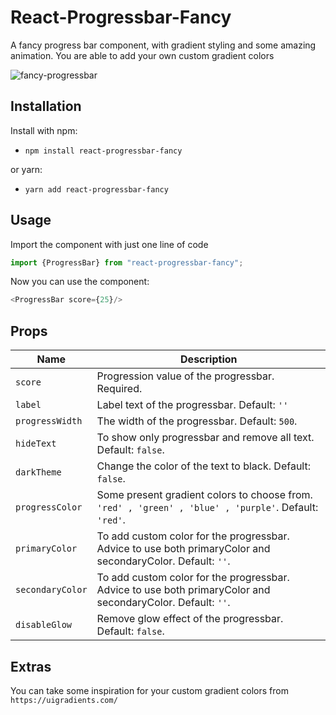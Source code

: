 # React-Progressbar-Fancy

A fancy progress bar component, with gradient styling and some amazing animation. You are able to add your own custom gradient colors

<img src="https://i.ibb.co/1R4QMjX/fancy-progressbar.gif" alt="fancy-progressbar">


## Installation

Install with npm:
- `npm install react-progressbar-fancy`


or yarn:
- `yarn add react-progressbar-fancy`


## Usage

Import the component with just one line of code

```javascript
import {ProgressBar} from "react-progressbar-fancy";
```

Now you can use the component:

```javascript
<ProgressBar score={25}/>
```


## Props

| Name                | Description                                                                                                                                                                                                                            |
| ------------------- | -------------------------------------------------------------------------------------------------------------------------------------------------------------------------------------------------------------------------------------- |
| `score`             | Progression value of the progressbar. Required.                                                                                                                                                          |
| `label`             | Label text of the progressbar. Default: `''`                                                                                                                                                                                       |
| `progressWidth`     | The width of the progressbar. Default: `500`.                                                                                                                                                                                      |
| `hideText`          | To show only progressbar and remove all text. Default: `false`.                                                                                                                                                                                    |
| `darkTheme`         | Change the color of the text to black. Default: `false`.                                                                                                                                                                                     |
| `progressColor`     | Some present gradient colors to choose from. `'red' , 'green' , 'blue' , 'purple'`. Default: `'red'`.                                                                                                                                        |
| `primaryColor`      | To add custom color for the progressbar. Advice to use both primaryColor and secondaryColor. Default: `''`.                                                                                                                                                                                 |
| `secondaryColor`    | To add custom color for the progressbar. Advice to use both primaryColor and secondaryColor. Default: `''`.                                                                                             |
| `disableGlow`       | Remove glow effect of the progressbar. Default: `false`.                                                                                                                                                         |

## Extras

You can take some inspiration for your custom gradient colors from `https://uigradients.com/`
